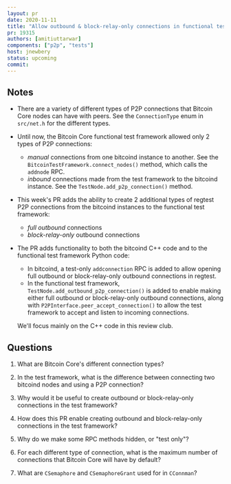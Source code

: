 ```yaml
---
layout: pr
date: 2020-11-11
title: "Allow outbound & block-relay-only connections in functional tests"
pr: 19315
authors: [amitiuttarwar]
components: ["p2p", "tests"]
host: jnewbery
status: upcoming
commit:
---
```


## Notes

- There are a variety of different types of P2P connections that Bitcoin Core nodes
  can have with peers. See the `ConnectionType` enum in `src/net.h` for the different
  types.

- Until now, the Bitcoin Core functional test framework allowed only 2 types of
  P2P connections:
  - _manual_ connections from one bitcoind instance to another. See the
    `BitcoinTestFramework.connect_nodes()` method, which calls the `addnode` RPC.
  - _inbound_ connections made from the test framework to the bitcoind
    instance. See the `TestNode.add_p2p_connection()` method.

- This week's PR adds the ability to create 2 additional types of regtest P2P
  connections from the bitcoind instances to the functional test framework:
  - _full outbound_ connections
  - _block-relay-only_ outbound connections

- The PR adds functionality to both the bitcoind C++ code and to the functional
  test framework Python code:
  - In bitcoind, a test-only `addconnection` RPC is added to allow opening
    full outbound or block-relay-only outbound connections in regtest.
  - In the functional test framework, `TestNode.add_outbound_p2p_connection()`
    is added to enable making either full outbound or block-relay-only outbound
    connections, along with `P2PInterface.peer_accept_connection()` to allow the
    test framework to accept and listen to incoming connections.

  We'll focus mainly on the C++ code in this review club.

## Questions

1. What are Bitcoin Core's different connection types?

2. In the test framework, what is the difference between connecting two
   bitcoind nodes and using a P2P connection?

3. Why would it be useful to create outbound or block-relay-only connections in
   the test framework?

4. How does this PR enable creating outbound and block-relay-only connections
   in the test framework?

5. Why do we make some RPC methods hidden, or "test only"?

6. For each different type of connection, what is the maximum number of
   connections that Bitcoin Core will have by default?

7. What are `CSemaphore` and `CSemaphoreGrant` used for in `CConnman`?

<!-- TODO: After meeting, uncomment and add meeting log between the irc tags
## Meeting Log

{% irc %}
{% endirc %}
-->
